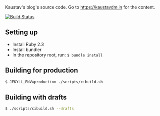 Kaustav's blog's source code. Go to https://kaustavdm.in for the content.

[![Build Status](https://travis-ci.org/kaustavdm/kaustavdm.in.svg?branch=master)](https://travis-ci.org/kaustavdm/kaustavdm.in)

## Setting up

- Install Ruby 2.3
- Install bundler
- In the repository root, run: `$ bundle install`

## Building for production

```sh
$ JEKYLL_ENV=production ./scripts/cibuild.sh
```

## Building with drafts

```sh
$ ./scripts/cibuild.sh --drafts
```

